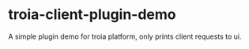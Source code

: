 # troia-client-plugin-demo

A simple plugin demo for troia platform, only prints client requests to ui.

